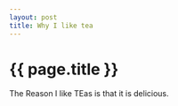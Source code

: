 ```yaml
---
layout: post
title: Why I like tea
---
```


# {{ page.title  }}


The Reason I like TEas is that it is delicious.
